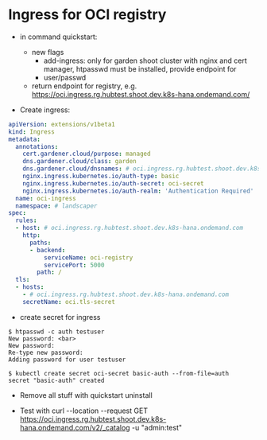 # Ingress for OCI registry

- in command quickstart:
  - new flags
    - add-ingress: only for garden shoot cluster with nginx and cert manager, htpasswd must be installed,
    provide endpoint for 
    - user/passwd
  - return endpoint for registry, e.g. https://oci.ingress.rg.hubtest.shoot.dev.k8s-hana.ondemand.com/

- Create ingress:

```yaml
apiVersion: extensions/v1beta1
kind: Ingress
metadata:
  annotations:
    cert.gardener.cloud/purpose: managed
    dns.gardener.cloud/class: garden
    dns.gardener.cloud/dnsnames: # oci.ingress.rg.hubtest.shoot.dev.k8s-hana.ondemand.com
    nginx.ingress.kubernetes.io/auth-type: basic
    nginx.ingress.kubernetes.io/auth-secret: oci-secret
    nginx.ingress.kubernetes.io/auth-realm: 'Authentication Required'
  name: oci-ingress
  namespace: # landscaper
spec:
  rules:
  - host: # oci.ingress.rg.hubtest.shoot.dev.k8s-hana.ondemand.com
    http:
      paths:
      - backend:
          serviceName: oci-registry
          servicePort: 5000
        path: /
  tls:
  - hosts:
    - # oci.ingress.rg.hubtest.shoot.dev.k8s-hana.ondemand.com
    secretName: oci.tls-secret
```

- create secret for ingress

```shell
$ htpasswd -c auth testuser
New password: <bar>
New password:
Re-type new password:
Adding password for user testuser

$ kubectl create secret oci-secret basic-auth --from-file=auth
secret "basic-auth" created
```

- Remove all stuff with quickstart uninstall

- Test with curl --location --request GET https://oci.ingress.rg.hubtest.shoot.dev.k8s-hana.ondemand.com/v2/_catalog -u "admin:test"
